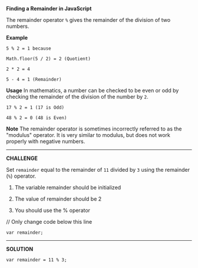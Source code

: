 **Finding a Remainder in JavaScript**


The remainder operator `%` gives the remainder of the division of two numbers.

**Example**

`5 % 2 = 1 because`


`Math.floor(5 / 2) = 2 (Quotient)`


`2 * 2 = 4`


`5 - 4 = 1 (Remainder)`


**Usage**
In mathematics, a number can be checked to be even or odd by checking the remainder of the division of the number by `2`.

`17 % 2 = 1 (17 is Odd)`


`48 % 2 = 0 (48 is Even)`


**Note**
The remainder operator is sometimes incorrectly referred to as the "modulus" operator. It is very similar to modulus, but does not work properly with negative numbers.

----------------------------
**CHALLENGE**


Set `remainder` equal to the remainder of `11` divided by `3` using the remainder (`%`) operator.

1. The variable remainder should be initialized


2. The value of remainder should be 2


3. You should use the % operator




// Only change code below this line


`var remainder;`


----------------------
**SOLUTION**

`var remainder = 11 % 3;`


